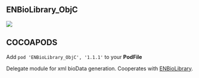 ## ENBioLibrary_ObjC

![](https://badgen.net/badge/stable/1.1.1/blue)

## COCOAPODS

Add `pod 'ENBioLibrary_ObjC', '1.1.1'` to your **PodFile**

Delegate module for xml bioData generation. Cooperates with [ENBioLibrary](ENBioLibrary/README.md).
